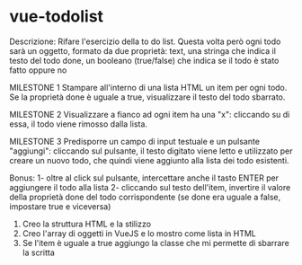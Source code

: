 # vue-todolist

Descrizione: Rifare l'esercizio della to do list. Questa volta però ogni todo sarà un oggetto, formato da due proprietà:
text, una stringa che indica il testo del todo
done, un booleano (true/false) che indica se il todo è stato fatto oppure no

MILESTONE 1 Stampare all'interno di una lista HTML un item per ogni todo. Se la proprietà done è uguale a true, visualizzare il testo del todo sbarrato.

MILESTONE 2 Visualizzare a fianco ad ogni item ha una "x": cliccando su di essa, il todo viene rimosso dalla lista.

MILESTONE 3 Predisporre un campo di input testuale e un pulsante "aggiungi": cliccando sul pulsante, il testo digitato viene letto e utilizzato per creare un nuovo todo, che quindi viene aggiunto alla lista dei todo esistenti.

Bonus: 1- oltre al click sul pulsante, intercettare anche il tasto ENTER per aggiungere il todo alla lista 2- cliccando sul testo dell'item, invertire il valore della proprietà done del todo corrispondente (se done era uguale a false, impostare true e viceversa)

1. Creo la struttura HTML e la stilizzo
2. Creo l'array di oggetti in VueJS e lo mostro come lista in HTML
3. Se l'item è uguale a true aggiungo la classe che mi permette di sbarrare la scritta
